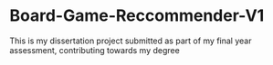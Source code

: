 # Board-Game-Reccommender-V1
This is my dissertation project submitted as part of my final year assessment, contributing towards my degree
